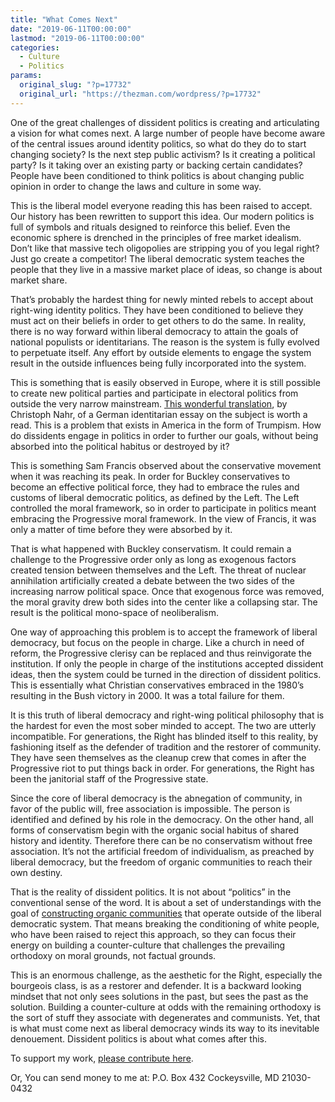 ```yaml
---
title: "What Comes Next"
date: "2019-06-11T00:00:00"
lastmod: "2019-06-11T00:00:00"
categories:
  - Culture
  - Politics
params:
  original_slug: "?p=17732"
  original_url: "https://thezman.com/wordpress/?p=17732"
---
```


One of the great challenges of dissident politics is creating and
articulating a vision for what comes next. A large number of people have
become aware of the central issues around identity politics, so what do
they do to start changing society? Is the next step public activism? Is
it creating a political party? Is it taking over an existing party or
backing certain candidates? People have been conditioned to think
politics is about changing public opinion in order to change the laws
and culture in some way.

This is the liberal model everyone reading this has been raised to
accept. Our history has been rewritten to support this idea. Our modern
politics is full of symbols and rituals designed to reinforce this
belief. Even the economic sphere is drenched in the principles of free
market idealism. Don’t like that massive tech oligopolies are stripping
you of you legal right? Just go create a competitor! The liberal
democratic system teaches the people that they live in a massive market
place of ideas, so change is about market share.

That’s probably the hardest thing for newly minted rebels to accept
about right-wing identity politics. They have been conditioned to
believe they must act on their beliefs in order to get others to do the
same. In reality, there is no way forward within liberal democracy to
attain the goals of national populists or identitarians. The reason is
the system is fully evolved to perpetuate itself. Any effort by outside
elements to engage the system result in the outside influences being
fully incorporated into the system.

This is something that is easily observed in Europe, where it is still
possible to create new political parties and participate in electoral
politics from outside the very narrow mainstream.
<a href="https://news.kynosarges.org/full-speed-into-the-void/"
rel="noopener noreferrer" target="_blank">This wonderful translation</a>,
by Christoph Nahr, of a German identitarian essay on the subject is
worth a read. This is a problem that exists in America in the form of
Trumpism. How do dissidents engage in politics in order to further our
goals, without being absorbed into the political habitus or destroyed by
it?

This is something Sam Francis observed about the conservative movement
when it was reaching its peak. In order for Buckley conservatives to
become an effective political force, they had to embrace the rules and
customs of liberal democratic politics, as defined by the Left. The Left
controlled the moral framework, so in order to participate in politics
meant embracing the Progressive moral framework. In the view of Francis,
it was only a matter of time before they were absorbed by it.

That is what happened with Buckley conservatism. It could remain a
challenge to the Progressive order only as long as exogenous factors
created tension between themselves and the Left. The threat of nuclear
annihilation artificially created a debate between the two sides of the
increasing narrow political space. Once that exogenous force was
removed, the moral gravity drew both sides into the center like a
collapsing star. The result is the political mono-space of
neoliberalism.

One way of approaching this problem is to accept the framework of
liberal democracy, but focus on the people in charge. Like a church in
need of reform, the Progressive clerisy can be replaced and thus
reinvigorate the institution. If only the people in charge of the
institutions accepted dissident ideas, then the system could be turned
in the direction of dissident politics. This is essentially what
Christian conservatives embraced in the 1980’s resulting in the Bush
victory in 2000. It was a total failure for them.

It is this truth of liberal democracy and right-wing political
philosophy that is the hardest for even the most sober minded to accept.
The two are utterly incompatible. For generations, the Right has blinded
itself to this reality, by fashioning itself as the defender of
tradition and the restorer of community. They have seen themselves as
the cleanup crew that comes in after the Progressive riot to put things
back in order. For generations, the Right has been the janitorial staff
of the Progressive state.

Since the core of liberal democracy is the abnegation of community, in
favor of the public will, free association is impossible. The person is
identified and defined by his role in the democracy. On the other hand,
all forms of conservatism begin with the organic social habitus of
shared history and identity. Therefore there can be no conservatism
without free association. It’s not the artificial freedom of
individualism, as preached by liberal democracy, but the freedom of
organic communities to reach their own destiny.

That is the reality of dissident politics. It is not about “politics” in
the conventional sense of the word. It is about a set of understandings
with the goal of <a href="https://www.youtube.com/watch?v=K75K2xIagX4"
rel="noopener noreferrer" target="_blank">constructing organic
communities</a> that operate outside of the liberal democratic system.
That means breaking the conditioning of white people, who have been
raised to reject this approach, so they can focus their energy on
building a counter-culture that challenges the prevailing orthodoxy on
moral grounds, not factual grounds.

This is an enormous challenge, as the aesthetic for the Right,
especially the bourgeois class, is as a restorer and defender. It is a
backward looking mindset that not only sees solutions in the past, but
sees the past as the solution. Building a counter-culture at odds with
the remaining orthodoxy is the sort of stuff they associate with
degenerates and communists. Yet, that is what must come next as liberal
democracy winds its way to its inevitable denouement. Dissident politics
is about what comes after this.

To support my work, <a href="https://www.subscribestar.com/the-z-blog"
rel="noopener noreferrer">please contribute here</a>.

Or, You can send money to me at: P.O. Box 432 Cockeysville, MD
21030-0432
